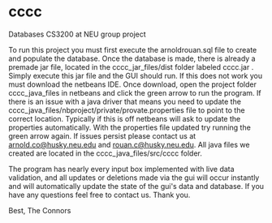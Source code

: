 # cccc
Databases CS3200 at NEU group project

To run this project you must first execute the arnoldrouan.sql file to create and populate the database. Once the database is made, there is already a premade jar file, located in the cccc_jar_files/dist folder labeled cccc.jar . Simply execute this jar file and the GUI should run. If this does not work you must download the netbeans IDE. Once download, open the project folder cccc_java_files in netbeans and click the green arrow to run the program. If there is an issue with a java driver that means you need to update the cccc_java_files/nbproject/private/provate.properties file to point to the correct location. Typically if this is off netbeans will ask to update the properties automatically. With the properties file updated try running the green arrow again. If issues persist please contact us at arnold.co@husky.neu.edu and rouan.c@husky.neu.edu. All java files we created are located in the cccc_java_files/src/cccc folder. 

The program has nearly every input box implemented with live data validation, and all updates or deletions made via the gui will occur instantly and will automatically update the state of the gui's data and database. If you have any questions feel free to contact us. Thank you.

Best,
The Connors
